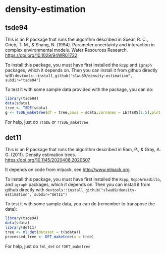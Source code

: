 # density-estimation

## tsde94

This is an R package that runs the algorithm described in Spear, R. C., Grieb, T. M., & Shang, N. (1994). Parameter uncertainty and interaction in complex environmental models. Water Resources Research. https://doi.org/10.1029/94WR01732

To install this package, you must have first installed the `Rcpp` and `igraph` packages, which it depends on.  Then you can install it from github directly with `devtools::install_github("slwu89/density-estimation", subdir="tsde94")`

To test it with some sample data provided with the package, you can do:

```R
library(tsde94)
data(sdata)
tree <- TSDE(sdata)
g <- TSDE_maketree(df = tree,pass = sdata,varnames = LETTERS[1:5],plot = TRUE)
```

For help, just do `?TSDE` or `?TSDE_maketree`

## det11

This is an R package that runs the algorithm described in Ram, P., & Gray, A. G. (2011). Density estimation trees. https://doi.org/10.1145/2020408.2020507

It depends on code from mlpack, see http://www.mlpack.org.

To install this package, you must have first installed the `Rcpp`, `RcppArmadillo`, and `igraph` packages, which it depends on. Then you can install it from github directly with `devtools::install_github("slwu89/density-estimation", subdir="det11")`

To test it with some sample data, you can do (remember to transpose the data):

```R
library(tsde94)
data(sdata)
library(det11)
tree <- ml_det(dataset = t(sdata))
processed_tree <- DET_maketree(x = tree)
```

For help, just do `?ml_det` or `?DET_maketree`
